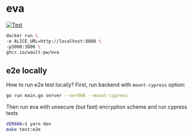 # eva

[![Test](https://github.com/wault-pw/eva/actions/workflows/ci.yml/badge.svg)](https://github.com/wault-pw/eva/actions/workflows/ci.yml)

```bash
docker run \
-e ALICE_URL=http://localhost:8080 \
-p3000:3000 \
ghcr.io/wault-pw/eva
```

## e2e locally
How to run e2e test locally? First, run backend with `mount-cypress` option:
```bash
go run main.go server --ver666 --mount-cypress
```

Then run eva with unsecure (but fast) encryption scheme and run cypress tests
```bash
VER666=1 yarn dev
make test:e2e
```
